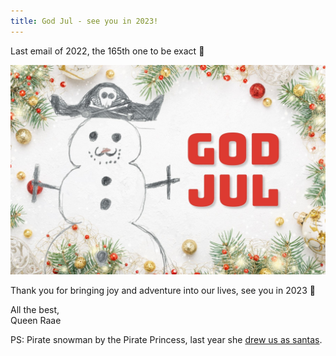 ```yaml
---
title: God Jul - see you in 2023!
---
```


Last email of 2022, the 165th one to be exact 🤯

![God jul](./god-jul.jpg)

Thank you for bringing joy and adventure into our lives, see you in 2023 🎉

All the best,\
Queen Raae

PS: Pirate snowman by the Pirate Princess, last year she [drew us as santas](/emails/2021-12-24-happy-holidays/).
